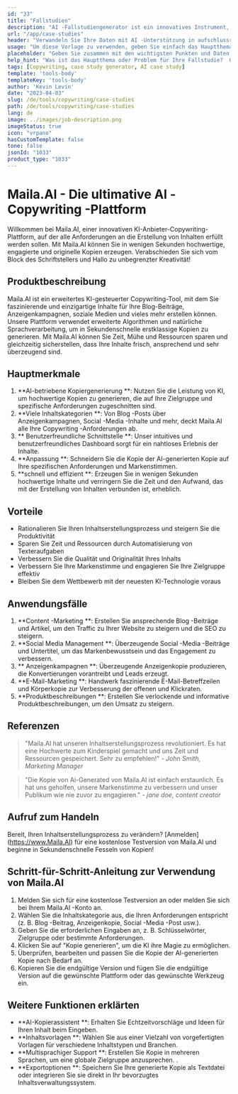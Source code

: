 ```yaml
---
id: "33"
title: "Fallstudien"
description: "AI -Fallstudiengenerator ist ein innovatives Instrument, das künstliche Intelligenz nutzt, um überzeugende Fallstudien zu erstellen.  Mit diesem leistungsstarken Tool können Sie gut strukturierte, engagierte und informative Fallstudien erstellen, die auf Ihren bereitgestellten Daten und wichtigen Punkten basieren und Ihnen Zeit und Mühe sparen."
url: "/app/case-studies"
header: "Verwandeln Sie Ihre Daten mit AI -Unterstützung in aufschlussreiche Fallstudien."
usage: "Um diese Vorlage zu verwenden, geben Sie einfach das Hauptthema Ihrer Fallstudie, die wichtigsten Punkte und alle relevanten Daten oder Statistiken ein.  Dieses Tool generiert dann eine gut strukturierte, faszinierende und informative Fallstudie, die auf Ihren Eingaben basiert."
placeholder: "Geben Sie zusammen mit den wichtigsten Punkten und Daten, die Sie in Ihre Fallstudie einbeziehen möchten, zusammen mit den wichtigsten Punkten ein: \ n \ nmain Betreff: Verbesserung der Kundenzufriedenheit in einem Einzelhandelsgeschäft \ n \ nkey points: \ n \ n1.  Identifizierung von Kundenschmerzpunkten \ n2.  Implementierung effektiver Lösungen \ n3.  Bewertung der Auswirkungen der Änderungen \ n \ ndata: Erhöhung der durchschnittlichen Kundenzufriedenheit von 3,5 auf 4,2 \ n \ nKeywords: Einzelhandel, Kundenzufriedenheit, Verbesserung"
help_hint: "Was ist das Hauptthema oder Problem für Ihre Fallstudie?  Geben Sie wichtige Punkte, Daten oder Statistiken an, die Sie einbeziehen möchten, und wir werden eine umfassende Fallstudie erstellen, die auf Ihren Eingaben basiert."
tags: [Copywriting, case study generator, AI case study]
template: 'tools-body'
templateKey: 'tools-body'
author: 'Kevin Levin'
date: "2023-04-03"
slug: /de/tools/copywriting/case-studies
path: /de/tools/copywriting/case-studies
lang: de
image: ../images/job-description.png
imageStatus: true
icon: "vrpano"
hasCustomTemplate: false
tone: false
jsonId: "1033"
product_type: "1033"
---
```

# Maila.AI - Die ultimative AI -Copywriting -Plattform

Willkommen bei Maila.AI, einer innovativen KI-Anbieter-Copywriting-Plattform, auf der alle Anforderungen an die Erstellung von Inhalten erfüllt werden sollen.  Mit Maila.AI können Sie in wenigen Sekunden hochwertige, engagierte und originelle Kopien erzeugen.  Verabschieden Sie sich vom Block des Schriftstellers und Hallo zu unbegrenzter Kreativität!

## Produktbeschreibung

Maila.AI ist ein erweitertes KI-gesteuerter Copywriting-Tool, mit dem Sie faszinierende und einzigartige Inhalte für Ihre Blog-Beiträge, Anzeigenkampagnen, soziale Medien und vieles mehr erstellen können.  Unsere Plattform verwendet erweiterte Algorithmen und natürliche Sprachverarbeitung, um in Sekundenschnelle erstklassige Kopien zu generieren.  Mit Maila.AI können Sie Zeit, Mühe und Ressourcen sparen und gleichzeitig sicherstellen, dass Ihre Inhalte frisch, ansprechend und sehr überzeugend sind.

## Hauptmerkmale

1. **AI-betriebene Kopiergenerierung **: Nutzen Sie die Leistung von KI, um hochwertige Kopien zu generieren, die auf Ihre Zielgruppe und spezifische Anforderungen zugeschnitten sind.
 2. **Viele Inhaltskategorien **: Von Blog -Posts über Anzeigenkampagnen, Social -Media -Inhalte und mehr, deckt Maila.AI alle Ihre Copywriting -Anforderungen ab.
 3. ** Benutzerfreundliche Schnittstelle **: Unser intuitives und benutzerfreundliches Dashboard sorgt für ein nahtloses Erlebnis der Inhalte.
 4. **Anpassung **: Schneidern Sie die Kopie der AI-generierten Kopie auf Ihre spezifischen Anforderungen und Markenstimmen.
 5. **schnell und effizient **: Erzeugen Sie in wenigen Sekunden hochwertige Inhalte und verringern Sie die Zeit und den Aufwand, das mit der Erstellung von Inhalten verbunden ist, erheblich.

## Vorteile

- Rationalieren Sie Ihren Inhaltserstellungsprozess und steigern Sie die Produktivität
 - Sparen Sie Zeit und Ressourcen durch Automatisierung von Texteraufgaben
 - Verbessern Sie die Qualität und Originalität Ihres Inhalts
 - Verbessern Sie Ihre Markenstimme und engagieren Sie Ihre Zielgruppe effektiv
 - Bleiben Sie dem Wettbewerb mit der neuesten KI-Technologie voraus

## Anwendungsfälle

1. **Content -Marketing **: Erstellen Sie ansprechende Blog -Beiträge und Artikel, um den Traffic zu Ihrer Website zu steigern und die SEO zu steigern.
 2. **Social Media Management **: Überzeugende Social -Media -Beiträge und Untertitel, um das Markenbewusstsein und das Engagement zu verbessern.
 3. ** Anzeigenkampagnen **: Überzeugende Anzeigenkopie produzieren, die Konvertierungen vorantreibt und Leads erzeugt.
 4. **E-Mail-Marketing **: Handwerk faszinierende E-Mail-Betreffzeilen und Körperkopie zur Verbesserung der offenen und Klickraten.
 5. **Produktbeschreibungen **: Erstellen Sie verlockende und informative Produktbeschreibungen, um den Umsatz zu steigern.

## Referenzen

> "Maila.AI hat unseren Inhaltserstellungsprozess revolutioniert. Es hat eine Hochwerte zum Kinderspiel gemacht und uns Zeit und Ressourcen gespeichert. Sehr zu empfehlen!"  - _John Smith, Marketing Manager_

> "Die Kopie von Ai-Generated von Maila.AI ist einfach erstaunlich. Es hat uns geholfen, unsere Markenstimme zu verbessern und unser Publikum wie nie zuvor zu engagieren."  - _jane doe, content creator_

## Aufruf zum Handeln

Bereit, Ihren Inhaltserstellungsprozess zu verändern?  [Anmelden] (https://www.Maila.AI) für eine kostenlose Testversion von Maila.AI und beginne in Sekundenschnelle Fesseln von Kopien!

## Schritt-für-Schritt-Anleitung zur Verwendung von Maila.AI

1. Melden Sie sich für eine kostenlose Testversion an oder melden Sie sich bei Ihrem Maila.AI -Konto an.
 2. Wählen Sie die Inhaltskategorie aus, die Ihren Anforderungen entspricht (z. B. Blog -Beitrag, Anzeigenkopie, Social -Media -Post usw.).
 3. Geben Sie die erforderlichen Eingaben an, z. B. Schlüsselwörter, Zielgruppe oder bestimmte Anforderungen.
 4. Klicken Sie auf "Kopie generieren", um die KI ihre Magie zu ermöglichen.
 5. Überprüfen, bearbeiten und passen Sie die Kopie der AI-generierten Kopie nach Bedarf an.
 6. Kopieren Sie die endgültige Version und fügen Sie die endgültige Version auf die gewünschte Plattform oder das gewünschte Werkzeug ein.

## Weitere Funktionen erklärten

- **AI-Kopierassistent **: Erhalten Sie Echtzeitvorschläge und Ideen für Ihren Inhalt beim Eingeben.
 - **Inhaltsvorlagen **: Wählen Sie aus einer Vielzahl von vorgefertigten Vorlagen für verschiedene Inhaltstypen und Branchen.
 - **Multisprachiger Support **: Erstellen Sie Kopie in mehreren Sprachen, um eine globale Zielgruppe anzusprechen.
 .
 - **Exportoptionen **: Speichern Sie Ihre generierte Kopie als Textdatei oder integrieren Sie sie direkt in Ihr bevorzugtes Inhaltsverwaltungssystem.
